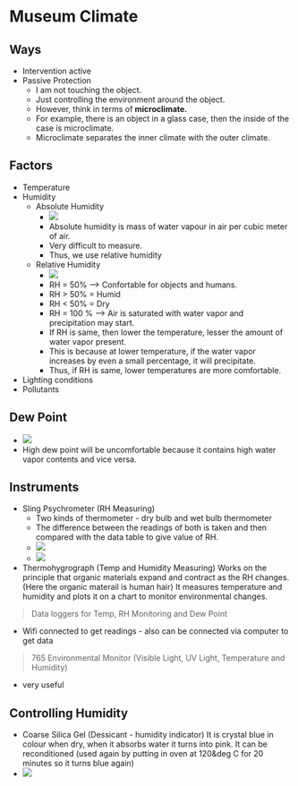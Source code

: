 
# Museum Climate

## Ways
* Intervention active
* Passive Protection
    * I am not touching the object.
    * Just controlling the environment around the object.
    * However, think in terms of **microclimate.**
    * For example, there is an object in a glass case, then the inside of the case is microclimate.
    * Microclimate separates the inner climate with the outer climate.

## Factors
* Temperature
* Humidity
    * Absolute Humidity
        * ![](/assets/images/2021-12-04-10-37-20.png)
        * Absolute humidity is mass of water vapour in air per cubic meter of air.
        * Very difficult to measure.
        * Thus, we use relative humidity
    * Relative Humidity
        * ![](/assets/images/2021-12-04-10-39-11.png)
        * RH = 50% --> Confortable for objects and humans.
        * RH > 50% = Humid
        * RH < 50% = Dry
        * RH = 100 % --> Air is saturated with water vapor and precipitation may start.
        * If RH is same, then lower the temperature, lesser the amount of water vapor present.
        * This is because at lower temperature, if the water vapor increases by even a small percentage, it will precipitate.
        * Thus, if RH is same, lower temperatures are more comfortable.
* Lighting conditions
* Pollutants

## Dew Point
* ![](/assets/images/2021-12-04-10-49-40.png)
* High dew point will be uncomfortable because it contains high water vapor contents and vice versa.

## Instruments
* Sling Psychrometer (RH Measuring)
    - Two kinds of thermometer - dry bulb and wet bulb thermometer
    - The difference between the readings of both is taken and then compared with the data table to give value of RH.
    * ![](/assets/images/2021-12-04-10-56-47.png)
    * ![](/assets/images/2021-12-04-10-54-55.png)
* Thermohygrograph (Temp and Humidity Measuring)
Works on the principle that organic materials expand and contract as the RH changes. (Here the organic materail is human hair)
It measures temperature and humidity and plots it on a chart to monitor environmental changes.


> Data loggers for Temp, RH Monitoring and Dew Point
- Wifi connected to get readings - also can be connected via computer to get data

> 765 Environmental Monitor (Visible Light, UV Light, Temperature and Humidity)
- very useful

## Controlling Humidity

* Coarse Silica Gel (Dessicant - humidity indicator)
It is crystal blue in colour when dry, when it absorbs water it turns into pink. It can be reconditioned (used again by putting in oven at 120&deg C for 20 minutes so it turns blue again)
* ![](/assets/images/2021-12-04-10-55-34.png)